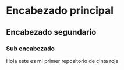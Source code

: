 # Encabezado principal

## Encabezado segundario

### Sub encabezado

Hola este es mi primer repositorio de cinta roja

####

#####

######